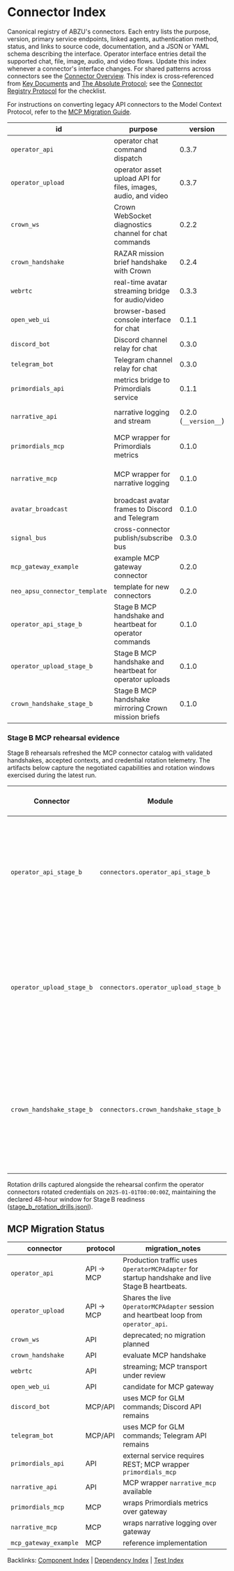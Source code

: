 # Connector Index

Canonical registry of ABZU's connectors. Each entry lists the purpose, version, primary service endpoints, linked agents, authentication method, status, and links to source code, documentation, and a JSON or YAML schema describing the interface. Operator interface entries detail the supported chat, file, image, audio, and video flows. Update this index whenever a connector's interface changes. For shared patterns across connectors see the [Connector Overview](README.md). This index is cross‑referenced from [Key Documents](../KEY_DOCUMENTS.md) and [The Absolute Protocol](../The_Absolute_Protocol.md); see the [Connector Registry Protocol](../The_Absolute_Protocol.md#connector-registry-protocol) for the checklist.

For instructions on converting legacy API connectors to the Model Context Protocol,
refer to the [MCP Migration Guide](mcp_migration.md).

| id | purpose | version | auth | endpoints | linked agents | status | code | docs | schema |
| --- | --- | --- | --- | --- | --- | --- | --- | --- | --- |
| `operator_api` | operator chat command dispatch | 0.3.7 | Bearer | `POST /operator/command` | Orchestration Master | active (MCP flow live) | [operator_api.py](../../operator_api.py) | [operator_protocol.md](../operator_protocol.md), [operator_mcp_audit.md](operator_mcp_audit.md), [credential_rotation_playbook.md](credential_rotation_playbook.md) | N/A |
| `operator_upload` | operator asset upload API for files, images, audio, and video | 0.3.7 | Bearer | `POST /operator/upload` | RAZAR | active (MCP flow live) | [operator_api.py](../../operator_api.py) | [operator_protocol.md](../operator_protocol.md), [operator_mcp_audit.md](operator_mcp_audit.md), [credential_rotation_playbook.md](credential_rotation_playbook.md) | N/A |
| `crown_ws` | Crown WebSocket diagnostics channel for chat commands | 0.2.2 | Bearer | `WS /crown_link`, `POST /glm-command` | Crown | deprecated | [razar/crown_link.py](../../razar/crown_link.py) | [CROWN_OVERVIEW.md](../CROWN_OVERVIEW.md) | N/A |
| `crown_handshake` | RAZAR mission brief handshake with Crown | 0.2.4 | Bearer | `WS CROWN_WS_URL` | Crown | active | [razar/crown_handshake.py](../../razar/crown_handshake.py) | [CROWN_OVERVIEW.md](../CROWN_OVERVIEW.md), [credential_rotation_playbook.md](credential_rotation_playbook.md) | N/A |
| `webrtc` | real-time avatar streaming bridge for audio/video | 0.3.3 | JWT | `POST /call` | Nazarick Web Console | experimental | [connectors/webrtc_connector.py](../../connectors/webrtc_connector.py) | [nazarick_web_console.md](../nazarick_web_console.md) | N/A |
| `open_web_ui` | browser-based console interface for chat | 0.1.1 | Bearer | `POST /glm-command` | Crown | experimental | [server.py](../../server.py) | [open_web_ui.md](../open_web_ui.md) | N/A |
| `discord_bot` | Discord channel relay for chat | 0.3.0 | Bot token | Discord API | Nazarick Agents | experimental | [tools/bot_discord.py](../../tools/bot_discord.py) | [communication_interfaces.md](../communication_interfaces.md) | N/A |
| `telegram_bot` | Telegram channel relay for chat | 0.3.0 | Bot token | Telegram Bot API | Nazarick Agents | experimental | [tools/bot_telegram.py](../../tools/bot_telegram.py) | [communication_interfaces.md](../communication_interfaces.md) | N/A |
| `primordials_api` | metrics bridge to Primordials service | 0.1.1 | Bearer | `POST /metrics`, `GET /health` | Primordials | experimental | [connectors/primordials_api.py](../../connectors/primordials_api.py) | [primordials_service.md](../primordials_service.md) | [primordials_api.schema.json](../../schemas/primordials_api.schema.json) |
| `narrative_api` | narrative logging and stream | 0.2.0 (`__version__`) | Bearer | `POST /story`, `GET /story/log`, `GET /story/stream` | vector_memory | experimental | [narrative_api.py](../../narrative_api.py) | [nazarick_narrative_system.md](../nazarick_narrative_system.md) | N/A |
| `primordials_mcp` | MCP wrapper for Primordials metrics | 0.1.0 | Bearer | `POST /context/register`, `POST /primordials/metrics` | Primordials | experimental | [connectors/primordials_mcp.py](../../connectors/primordials_mcp.py) | [primordials_service.md](../primordials_service.md) | [primordials_api.schema.json](../../schemas/primordials_api.schema.json) |
| `narrative_mcp` | MCP wrapper for narrative logging | 0.1.0 | Bearer | `POST /context/register`, `POST /narrative/story` | vector_memory | experimental | [connectors/narrative_mcp.py](../../connectors/narrative_mcp.py) | [nazarick_narrative_system.md](../nazarick_narrative_system.md) | N/A |
| `avatar_broadcast` | broadcast avatar frames to Discord and Telegram | 0.1.0 | Bot token | Discord API, Telegram API | Discord, Telegram | experimental | [connectors/avatar_broadcast.py](../../connectors/avatar_broadcast.py) | N/A | N/A |
| `signal_bus` | cross-connector publish/subscribe bus | 0.3.0 | N/A | Redis/Kafka | all connectors | experimental | [connectors/signal_bus.py](../../connectors/signal_bus.py) | [README.md](README.md) | N/A |
| `mcp_gateway_example` | example MCP gateway connector | 0.2.0 | Configured | `POST /model/invoke` | internal models | experimental | [connectors/mcp_gateway_example.py](../../connectors/mcp_gateway_example.py) | [README.md](README.md) | N/A |
| `neo_apsu_connector_template` | template for new connectors | 0.2.0 | Bearer | `POST /handshake`, `POST /heartbeat` | MCP gateway | experimental | [connectors/neo_apsu_connector_template.py](../../connectors/neo_apsu_connector_template.py) | [mcp_capability_payload.md](mcp_capability_payload.md) | [mcp_heartbeat_payload.schema.json](../../schemas/mcp_heartbeat_payload.schema.json) |
| `operator_api_stage_b` | Stage B MCP handshake and heartbeat for operator commands | 0.1.0 | Bearer | `POST /handshake`, `POST /heartbeat` | Orchestration Master | experimental | [connectors/operator_api_stage_b.py](../../connectors/operator_api_stage_b.py) | [operator_mcp_runbook.md](operator_mcp_runbook.md), [credential_rotation_playbook.md](credential_rotation_playbook.md) | [mcp_heartbeat_payload.schema.json](../../schemas/mcp_heartbeat_payload.schema.json) |
| `operator_upload_stage_b` | Stage B MCP handshake and heartbeat for operator uploads | 0.1.0 | Bearer | `POST /handshake`, `POST /heartbeat` | RAZAR | experimental | [connectors/operator_upload_stage_b.py](../../connectors/operator_upload_stage_b.py) | [operator_mcp_runbook.md](operator_mcp_runbook.md), [credential_rotation_playbook.md](credential_rotation_playbook.md) | [mcp_heartbeat_payload.schema.json](../../schemas/mcp_heartbeat_payload.schema.json) |
| `crown_handshake_stage_b` | Stage B MCP handshake mirroring Crown mission briefs | 0.1.0 | Bearer | `POST /handshake`, `POST /heartbeat` | Crown | experimental | [connectors/crown_handshake_stage_b.py](../../connectors/crown_handshake_stage_b.py) | [operator_mcp_runbook.md](operator_mcp_runbook.md), [credential_rotation_playbook.md](credential_rotation_playbook.md) | [mcp_heartbeat_payload.schema.json](../../schemas/mcp_heartbeat_payload.schema.json) |

### Stage B MCP rehearsal evidence

Stage B rehearsals refreshed the MCP connector catalog with validated handshakes,
accepted contexts, and credential rotation telemetry. The artifacts below capture
the negotiated capabilities and rotation windows exercised during the latest run.

| Connector | Module | Contexts, channels, capabilities | Credential rotation | Evidence |
| --- | --- | --- | --- | --- |
| `operator_api_stage_b` | `connectors.operator_api_stage_b` | Context `stage-b-rehearsal` accepted with channels `handshake`, `heartbeat`, `command` and capabilities `register`, `telemetry`, `command`. | `last_rotated` `2025-09-21T09:43:11Z`, window `PT48H`, hot swap supported, token hint `operator`; session expires `2025-12-01T00:00:00Z`. | [Stage B rehearsal packet](../../logs/stage_b_rehearsal_packet.json) · [Rotation drills](../../logs/stage_b/latest/stage_b_rotation_drills.jsonl) |
| `operator_upload_stage_b` | `connectors.operator_upload_stage_b` | Context `stage-b-rehearsal` accepted with channels `handshake`, `heartbeat`, `upload` and capabilities `register`, `telemetry`, `upload`. | `last_rotated` `2025-09-21T09:43:11Z`, window `PT48H`, hot swap supported, token hint `operator-upload`; session expires `2025-12-01T00:00:00Z`. | [Stage B rehearsal packet](../../logs/stage_b_rehearsal_packet.json) · [Rotation drills](../../logs/stage_b/latest/stage_b_rotation_drills.jsonl) |
| `crown_handshake_stage_b` | `connectors.crown_handshake_stage_b` | Context `stage-b-rehearsal` accepted with channels `handshake`, `heartbeat`, `mission-brief` and capabilities `register`, `telemetry`, `mission-brief`. | `last_rotated` `2025-09-21T09:43:11Z`, window `PT48H`, hot swap supported, token hint `crown`; session expires `2025-11-15T00:00:00Z`. | [Stage B rehearsal packet](../../logs/stage_b_rehearsal_packet.json) |

Rotation drills captured alongside the rehearsal confirm the operator connectors
rotated credentials on `2025-01-01T00:00:00Z`, maintaining the declared 48-hour
window for Stage B readiness ([stage_b_rotation_drills.jsonl](../../logs/stage_b/latest/stage_b_rotation_drills.jsonl)).

## MCP Migration Status

| connector | protocol | migration_notes |
| --- | --- | --- |
| `operator_api` | API → MCP | Production traffic uses `OperatorMCPAdapter` for startup handshake and live Stage B heartbeats. |
| `operator_upload` | API → MCP | Shares the live `OperatorMCPAdapter` session and heartbeat loop from `operator_api`. |
| `crown_ws` | API | deprecated; no migration planned |
| `crown_handshake` | API | evaluate MCP handshake |
| `webrtc` | API | streaming; MCP transport under review |
| `open_web_ui` | API | candidate for MCP gateway |
| `discord_bot` | MCP/API | uses MCP for GLM commands; Discord API remains |
| `telegram_bot` | MCP/API | uses MCP for GLM commands; Telegram API remains |
| `primordials_api` | API | external service requires REST; MCP wrapper `primordials_mcp` |
| `narrative_api` | API | MCP wrapper `narrative_mcp` available |
| `primordials_mcp` | MCP | wraps Primordials metrics over gateway |
| `narrative_mcp` | MCP | wraps narrative logging over gateway |
| `mcp_gateway_example` | MCP | reference implementation |

Backlinks: [Component Index](../component_index.md) | [Dependency Index](../dependency_index.md) | [Test Index](../test_index.md)

